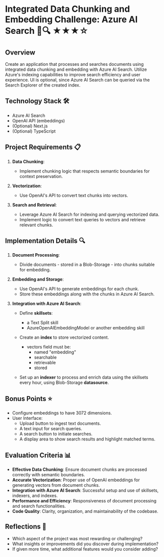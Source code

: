 # Integrated Data Chunking and Embedding Challenge: Azure AI Search 📄🔍 ★★★☆

## Overview
Create an application that processes and searches documents using integrated data chunking and embedding with Azure AI Search. Utilize Azure's indexing capabilities to improve search efficiency and user experience.
UI is optional, since Azure AI Search can be queried via the Search Explorer of the created index.

## Technology Stack 🛠️
* Azure AI Search
* OpenAI API (embeddings)
* (Optional) Next.js
* (Optional) TypeScript

## Project Requirements 📋
1. **Data Chunking**:
   - Implement chunking logic that respects semantic boundaries for context preservation.

2. **Vectorization**:
   - Use OpenAI's API to convert text chunks into vectors.

3. **Search and Retrieval**:
   - Leverage Azure AI Search for indexing and querying vectorized data.
   - Implement logic to convert text queries to vectors and retrieve relevant chunks.

## Implementation Details 🔍

1. **Document Processing**:
   - Divide documents - stored in a Blob-Storage - into chunks suitable for embedding.

2. **Embedding and Storage**:
   - Use OpenAI's API to generate embeddings for each chunk.
   - Store these embeddings along with the chunks in Azure AI Search.

3. **Integration with Azure AI Search**:
   - Define **skillsets**:
     - a Text Split skill
     - AzureOpenAIEmbeddingModel or another embedding skill
   - Create an **index** to store vectorized content.
     - vectors field must be:
       - named "embedding"
       - searchable
       - retrievable
       - stored

   - Set up an **indexer** to process and enrich data using the skillsets every hour, using Blob-Storage **datasource**.

## Bonus Points ⭐
- Configure embeddings to have 3072 dimensions.
- User Interface:
  - Upload button to ingest text documents.
  - A text input for search queries.
  - A search button to initiate searches.
  - A display area to show search results and highlight matched terms.

## Evaluation Criteria 📊

- **Effective Data Chunking**: Ensure document chunks are processed correctly with semantic boundaries.
- **Accurate Vectorization**: Proper use of OpenAI embeddings for generating vectors from document chunks.
- **Integration with Azure AI Search**: Successful setup and use of skillsets, indexers, and indexes.
- **Performance and Efficiency**: Responsiveness of document processing and search functionalities.
- **Code Quality**: Clarity, organization, and maintainability of the codebase.

## Reflections 🤔

- Which aspect of the project was most rewarding or challenging?
- What insights or improvements did you discover during implementation?
- If given more time, what additional features would you consider adding?
